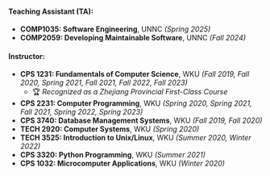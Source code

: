 <!-- - COMP1035: Software Engineering, UNNC [Spring 2025] (<i>TA</i>)
- COMP2059: Developing Maintainable Software, UNNC [Fall 2024] (<i>TA</i>)
- CPS 1231: FUND. OF COMPUTER SCIENCE, WKU [Fall 2019,Fall 2020,Spring 2021,Fall 2021,Fall 2022,Fall 2023] (<i>Instructor</i>) [(Recognized as the Zhejiang Provincial First-Class Course)]
- CPS 2231: COMPUTER PROGRAMMING, WKU [Spring 2020,Spring 2021,Fall 2021,Spring 2022,Spring 2023] (<i>Instructor</i>) 
- CPS 3740: Database Management Systems, WKU [Fall 2019,Fall 2020] (<i>Instructor</i>)
- TECH 2920: Computer Systems, WKU [Spring 2020] (<i>Instructor</i>)
- TECH 3525: Introduction to Unix/Linux, WKU [Summer 2020, Winter 2022] (<i>Instructor</i>)
- CPS 3320: Python Programming, WKU [Summer 2021] (<i>Instructor</i>)
- CPS 1032:  Microcomputer Applications, WKU [Winter 2020] (<i>Instructor</i>) -->

<!-- Original -->
<!-- ## 🔹 Teaching Assistant (TA)  
- **COMP1035: Software Engineering**, UNNC *(Spring 2025)*  
- **COMP2059: Developing Maintainable Software**, UNNC *(Fall 2024)*  

## 🔹 Instructor  
- **CPS 1231: Fundamentals of Computer Science**, WKU *(Fall 2019, Fall 2020, Spring 2021, Fall 2021, Fall 2022, Fall 2023)*  
  - 🏆 *Recognized as a Zhejiang Provincial First-Class Course*  
- **CPS 2231: Computer Programming**, WKU *(Spring 2020, Spring 2021, Fall 2021, Spring 2022, Spring 2023)*  
- **CPS 3740: Database Management Systems**, WKU *(Fall 2019, Fall 2020)*  
- **TECH 2920: Computer Systems**, WKU *(Spring 2020)*  
- **TECH 3525: Introduction to Unix/Linux**, WKU *(Summer 2020, Winter 2022)*  
- **CPS 3320: Python Programming**, WKU *(Summer 2021)*  
- **CPS 1032: Microcomputer Applications**, WKU *(Winter 2020)*   -->




#### Teaching Assistant (TA):  
- **COMP1035: Software Engineering**, UNNC *(Spring 2025)*  
- **COMP2059: Developing Maintainable Software**, UNNC *(Fall 2024)*  

#### Instructor:  
- **CPS 1231: Fundamentals of Computer Science**, WKU *(Fall 2019, Fall 2020, Spring 2021, Fall 2021, Fall 2022, Fall 2023)*  
  - 🏆 *Recognized as a Zhejiang Provincial First-Class Course*  
- **CPS 2231: Computer Programming**, WKU *(Spring 2020, Spring 2021, Fall 2021, Spring 2022, Spring 2023)*  
- **CPS 3740: Database Management Systems**, WKU *(Fall 2019, Fall 2020)*  
- **TECH 2920: Computer Systems**, WKU *(Spring 2020)*  
- **TECH 3525: Introduction to Unix/Linux**, WKU *(Summer 2020, Winter 2022)*  
- **CPS 3320: Python Programming**, WKU *(Summer 2021)*  
- **CPS 1032: Microcomputer Applications**, WKU *(Winter 2020)* 






